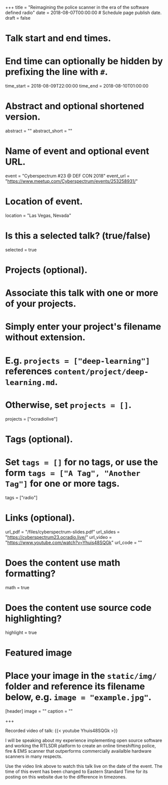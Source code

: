 +++
title = "Reimagining the police scanner in the era of the software defined radio"
date = 2018-08-07T00:00:00  # Schedule page publish date.
draft = false

# Talk start and end times.
#   End time can optionally be hidden by prefixing the line with `#`.
time_start = 2018-08-09T22:00:00
time_end = 2018-08-10T01:00:00

# Abstract and optional shortened version.
abstract = ""
abstract_short = ""

# Name of event and optional event URL.
event = "Cyberspectrum #23 @ DEF CON 2018"
event_url = "https://www.meetup.com/Cyberspectrum/events/253258931/"

# Location of event.
location = "Las Vegas, Nevada"

# Is this a selected talk? (true/false)
selected = true

# Projects (optional).
#   Associate this talk with one or more of your projects.
#   Simply enter your project's filename without extension.
#   E.g. `projects = ["deep-learning"]` references `content/project/deep-learning.md`.
#   Otherwise, set `projects = []`.
projects = ["ocradiolive"]

# Tags (optional).
#   Set `tags = []` for no tags, or use the form `tags = ["A Tag", "Another Tag"]` for one or more tags.
tags = ["radio"]

# Links (optional).
url_pdf = "/files/cyberspectrum-slides.pdf"
url_slides = "https://cyberspectrum23.ocradio.live/"
url_video = "https://www.youtube.com/watch?v=Yhuis48SQGk"
url_code = ""

# Does the content use math formatting?
math = true

# Does the content use source code highlighting?
highlight = true

# Featured image
# Place your image in the `static/img/` folder and reference its filename below, e.g. `image = "example.jpg"`.
[header]
image = ""
caption = ""

+++

Recorded video of talk:
{{< youtube Yhuis48SQGk >}}
&nbsp;

I will be speaking about my experience implementing open source software and working the RTLSDR platform to create an online timeshifting police, fire & EMS scanner that outperforms commercially availalble hardware scanners in many respects.

Use the video link above to watch this talk live on the date of the event. The time of this event has been changed to Eastern Standard Time for its posting on this website due to the difference in timezones.